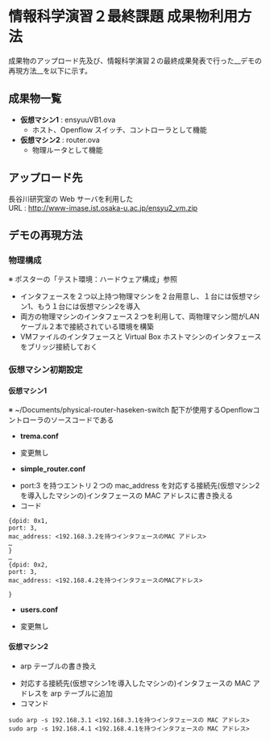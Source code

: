 # 情報科学演習２最終課題 成果物利用方法 
  成果物のアップロード先及び、情報科学演習２の最終成果発表で行った__デモの再現方法__を以下に示す。

## 成果物一覧

* __仮想マシン1__ : ensyuuVB1.ova
  - ホスト、Openflow スイッチ、コントローラとして機能
* __仮想マシン2__ : router.ova
  - 物理ルータとして機能

## アップロード先
  長谷川研究室の Web サーバを利用した  
  URL : http://www-imase.ist.osaka-u.ac.jp/ensyu2_vm.zip 

## デモの再現方法

### 物理構成 
  ※ ポスターの「テスト環境：ハードウェア構成」参照
  * インタフェースを２つ以上持つ物理マシンを２台用意し、１台には仮想マシン1、もう１台には仮想マシン2を導入
  * 両方の物理マシンのインタフェース２つを利用して、両物理マシン間がLANケーブル２本で接続されている環境を構築
  * VMファイルのインタフェースと Virtual Box ホストマシンのインタフェースをブリッジ接続しておく


### 仮想マシン初期設定

#### 仮想マシン1 
  ※ ~/Documents/physical-router-haseken-switch 配下が使用するOpenflowコントローラのソースコードである
  * __trema.conf__  
   - 変更無し
  * __simple_router.conf__  
   - port:3 を持つエントリ２つの mac_address を対応する接続先(仮想マシン2を導入したマシンの)インタフェースの MAC アドレスに書き換える
   - コード

```
{dpid: 0x1,
port: 3,
mac_address: <192.168.3.2を持つインタフェースのMAC アドレス>
…
}
…
{dpid: 0x2,
port: 3,
mac_address: <192.168.4.2を持つインタフェースのMACアドレス>

}
```

  * __users.conf__  
   - 変更無し

#### 仮想マシン2
 * arp テーブルの書き換え
 - 対応する接続先(仮想マシン1を導入したマシンの)インタフェースの MAC アドレスを arp テーブルに追加
 - コマンド
```
sudo arp -s 192.168.3.1 <192.168.3.1を持つインタフェースの MAC アドレス>  
sudo arp -s 192.168.4.1 <192.168.4.1を持つインタフェースの MAC アドレス>
```




